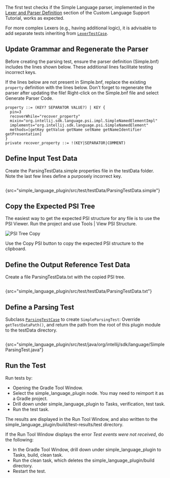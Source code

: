[//]: # (title: 2. Parsing Test)

<!-- Copyright 2000-2022 JetBrains s.r.o. and other contributors. Use of this source code is governed by the Apache 2.0 license that can be found in the LICENSE file. -->

<include src="tests_prerequisites.md" include-id="custom_language_testing_tutorial_header"></include>

The first test checks if the Simple Language parser, implemented in the [Lexer and Parser Definition](lexer_and_parser_definition.md) section of the Custom Language Support Tutorial, works as expected.

For more complex Lexers (e.g., having additional logic), it is advisable to add separate tests inheriting from [`LexerTestCase`](%gh-ic%/platform/testFramework/src/com/intellij/testFramework/LexerTestCase.java).

## Update Grammar and Regenerate the Parser
Before creating the parsing test, ensure the parser definition (<path>Simple.bnf</path>) includes the lines shown below.
These additional lines facilitate testing incorrect keys.

If the lines below are not present in <path>Simple.bnf</path>, replace the existing `property` definition with the lines below.
Don't forget to regenerate the parser after updating the file!
Right-click on the <path>Simple.bnf</path> file and select <control>Generate Parser Code</control>.

```bnf
property ::= (KEY? SEPARATOR VALUE?) | KEY {
  pin=3
  recoverWhile="recover_property"
  mixin="org.intellij.sdk.language.psi.impl.SimpleNamedElementImpl"
  implements="org.intellij.sdk.language.psi.SimpleNamedElement"
  methods=[getKey getValue getName setName getNameIdentifier getPresentation]
}
private recover_property ::= !(KEY|SEPARATOR|COMMENT)
```

## Define Input Test Data
Create the <path>ParsingTestData.simple</path> properties file in the <path>testData</path> folder.
Note the last few lines define a purposely incorrect key.

```bash
```
{src="simple_language_plugin/src/test/testData/ParsingTestData.simple"}

## Copy the Expected PSI Tree
The easiest way to get the expected PSI structure for any file is to use the PSI Viewer.
Run the project and use <menupath>Tools | View PSI Structure</menupath>.

![PSI Tree Copy](plugin_copy_psi.png)

Use the <control>Copy PSI</control> button to copy the expected PSI structure to the clipboard.

## Define the Output Reference Test Data
Create a file <path>ParsingTestData.txt</path> with the copied PSI tree.

```text
```
{src="simple_language_plugin/src/test/testData/ParsingTestData.txt"}

## Define a Parsing Test
Subclass [`ParsingTestCase`](%gh-ic%/platform/testFramework/src/com/intellij/testFramework/ParsingTestCase.java) to create `SimpleParsingTest`:
Override `getTestDataPath()`, and return the path from the root of this plugin module to the <path>testData</path> directory.

```java
```
{src="simple_language_plugin/src/test/java/org/intellij/sdk/language/SimpleParsingTest.java"}

## Run the Test

Run tests by:
* Opening the <control>Gradle</control> Tool Window.
* Select the <control>simple_language_plugin</control> node.
  You may need to reimport it as a Gradle project.
* Drill down under <control>simple_language_plugin</control> to <control>Tasks</control>, <control>verification</control>, <control>test</control> task.
* Run the <control>test</control> task.

The results are displayed in the <control>Run</control> Tool Window, and also written to the <path>simple_language_plugin/build/test-results/test</path> directory.

If the <control>Run</control> Tool Window displays the error *Test events were not received*, do the following:
* In the <control>Gradle</control> Tool Window, drill down under <control>simple_language_plugin</control> to <control>Tasks</control>, <control>build</control>, <control>clean</control> task.
* Run the <control>clean</control> task, which deletes the <path>simple_language_plugin/build</path> directory.
* Restart the test.
